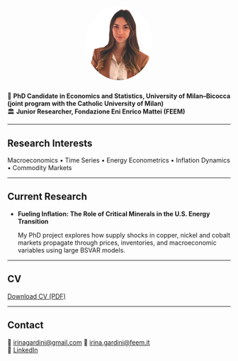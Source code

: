 
<p align="center">
  <img src="profile.png" style="width:150px;border-radius:50%;margin-bottom:10px">
</p>


📘 **PhD Candidate in Economics and Statistics, University of Milan–Bicocca (joint program with the Catholic University of Milan)**  
🏛️ **Junior Researcher, Fondazione Eni Enrico Mattei (FEEM)**  

---

## Research Interests
Macroeconomics • Time Series • Energy Econometrics • Inflation Dynamics • Commodity Markets  

---

## Current Research
- **Fueling Inflation: The Role of Critical Minerals in the U.S. Energy Transition** 

  My PhD project explores how supply shocks in copper, nickel and cobalt markets propagate through prices, inventories, and    macroeconomic variables using large BSVAR models.

---

## CV
[Download CV (PDF)](CV_Irina_Gardini.pdf)

---

## Contact  
📧 irinagardini@gmail.com 
📧 irina.gardini@feem.it  
🔗 [LinkedIn](https://www.linkedin.com/in/irinagardini)
